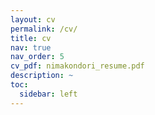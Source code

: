 ```yaml
---
layout: cv
permalink: /cv/
title: cv
nav: true
nav_order: 5
cv_pdf: nimakondori_resume.pdf
description: ~
toc:
  sidebar: left
---
```

